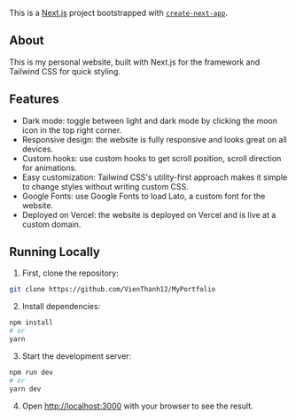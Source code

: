 This is a [Next.js](https://nextjs.org/) project bootstrapped with [`create-next-app`](https://github.com/vercel/next.js/tree/canary/packages/create-next-app).

## About

This is my personal website, built with Next.js for the framework and Tailwind CSS for quick styling.

## Features

- Dark mode: toggle between light and dark mode by clicking the moon icon in the top right corner.
- Responsive design: the website is fully responsive and looks great on all devices.
- Custom hooks: use custom hooks to get scroll position, scroll direction for animations.
- Easy customization: Tailwind CSS's utility-first approach makes it simple to change styles without writing custom CSS.
- Google Fonts: use Google Fonts to load Lato, a custom font for the website.
- Deployed on Vercel: the website is deployed on Vercel and is live at a custom domain.

## Running Locally

1. First, clone the repository:

```bash
git clone https://github.com/VienThanh12/MyPortfolio
```

2. Install dependencies:

```bash
npm install
# or
yarn
```

3. Start the development server:

```bash
npm run dev
# or
yarn dev
```

4. Open [http://localhost:3000](http://localhost:3000) with your browser to see the result.

